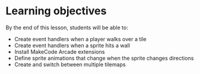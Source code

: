 # Learning objectives

By the end of this lesson, students will be able to:
- Create event handlers when a player walks over a tile
- Create event handlers when a sprite hits a wall
- Install MakeCode Arcade extensions
- Define sprite animations that change when the sprite changes directions
- Create and switch between multiple tilemaps
